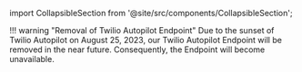 import CollapsibleSection from '@site/src/components/CollapsibleSection';

!!! warning "Removal of Twilio Autopilot Endpoint"
    Due to the sunset of Twilio Autopilot on August 25, 2023, our Twilio Autopilot Endpoint will be removed in the near future. Consequently, the Endpoint will become unavailable.
